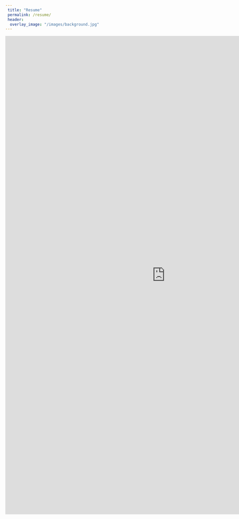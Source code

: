 ```yaml
---
 title: "Resume"
 permalink: /resume/
 header:
  overlay_image: "/images/background.jpg"
---
```



  <iframe frameborder="0" scrolling="no"
     width="1000" height="1500"
     src="https://jmmerrell.github.io/resume.pdf#zoom=115">
  </iframe>
